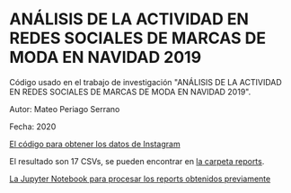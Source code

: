 # ANÁLISIS DE LA ACTIVIDAD EN REDES SOCIALES DE MARCAS DE MODA EN NAVIDAD 2019

Código usado en el trabajo de investigación "ANÁLISIS DE LA ACTIVIDAD EN REDES SOCIALES DE MARCAS DE MODA EN NAVIDAD 2019".

Autor: Mateo Periago Serrano

Fecha: 2020

[El código para obtener los datos de Instagram](bunseki_scraper.py)

El resultado son 17 CSVs, se pueden encontrar en [la carpeta reports](reports).

[La Jupyter Notebook para procesar los reports obtenidos previamente](Investigación.ipynb)
